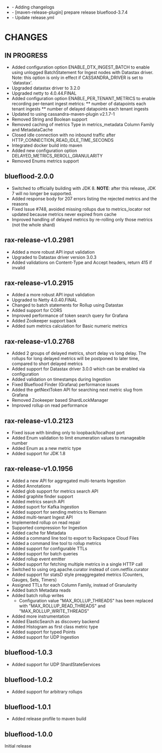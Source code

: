 * [](http://github.com/rohitsngh27/blueflood/commit/e1bc9aba506fd3cbdcbfafa3d08d7f9a5fd2009a) - Adding changelogs
* [](http://github.com/rohitsngh27/blueflood/commit/ff01300de3f46912e0ada5cc2a10aaa0ade0dd45) - [maven-release-plugin] prepare release blueflood-3.7.4
* [](http://github.com/rohitsngh27/blueflood/commit/1213c693662bb3346dc21d7b2afb5951bbf73993) - Update release.yml

# CHANGES

## IN PROGRESS
* Added configuration option ENABLE_DTX_INGEST_BATCH to enable using unlogged BatchStatement for 
  Ingest nodes with Datastax driver. Note: this option is only in effect if CASSANDRA_DRIVER 
  is set to 'datastax'.
* Upgraded datastax driver to 3.2.0
* Upgraded netty to 4.0.44.FINAL
* Added configuration option ENABLE_PER_TENANT_METRICS to enable recording per-tenant ingest metrics:
  ** number of datapoints each tenant ingests
  ** number of delayed datapoints each tenant ingests
* Updated to using cassandra-maven-plugin v2.1.7-1
* Removed String and Boolean support
* Removed caching of metrics Type in metrics_metadata Column Family and MetadataCache
* Closed idle connection with no inbound traffic after HTTP_CONNECTION_READ_IDLE_TIME_SECONDS  
* Integrated docker build into maven
* Added new configuration option DELAYED_METRICS_REROLL_GRANULARITY
* Removed Enums metrics support

## blueflood-2.0.0
* Switched to officially building with JDK 8. **NOTE**: after this release, JDK 7 will no longer be supported.
* Added response body for 207 errors listing the rejected metrics and the reasons
* Fixed Issue #748, avoided missing rollups due to metrics_locator not updated because
  metrics never expired from cache
* Improved handling of delayed metrics by re-rolling only those metrics (not the whole shard)

## rax-release-v1.0.2981
* Added a more robust API input validation
* Upgraded to Datastax driver version 3.0.3
* Added validations on Content-Type and Accept headers, return 415 if invalid

## rax-release-v1.0.2915
* Added a more robust API input validation
* Upgraded to Netty 4.0.40.FINAL
* Changed to batch statements for Rollup using Datastax 
* Added support for CORS
* Improved performance of token search query for Grafana
* Added Zookeeper support back
* Added sum metrics calculation for Basic numeric metrics

## rax-release-v1.0.2768
* Added 2 groups of delayed metrics, short delay vs long delay. The rollups for
  long delayed metrics will be postponed to later time, compared to short delayed
  metrics
* Added support for Datastax driver 3.0.0 which can be enabled via configuration
* Added validation on timestamps during Ingestion
* Fixed Blueflood Finder (Grafana) performance issues
* Added the getNextToken API for searching next metric slug from Grafana
* Removed Zookeeper based ShardLockManager
* Improved rollup on read performance

## rax-release-v1.0.2123
* Fixed issue with binding only to loopback/localhost port
* Added Enum validation to limit enumeration values to manageable number
* Added Enum as a new metric type
* Added support for JDK 1.8

## rax-release-v1.0.1956
* Added a new API for aggregated multi-tenants Ingestion
* Added Annotations
* Added glob support for metrics search API
* Added graphite finder support
* Added metrics search API
* Added suport for Kafka Ingestion
* Added support for sending metrics to Riemann
* Added multi-tenant Ingest API
* Implemented rollup on read repair
* Supported compression for Ingestion
* Added cache for Metadata
* Added a command line tool to export to Rackspace Cloud Files
* Added a command line tool to rollup metrics
* Added support for configurable TTLs
* Added support for batch queries
* Added rollup event emitter
* Added support for fetching multiple metrics in a single HTTP call
* Switched to using org.apache.curator instead of com.netflix.curator
* Added support for statsD style preaggregated metrics (Counters, Gauges, Sets, Timers)
* Assigned TTLs for each Column Family, instead of Granularity
* Added batch Metadata reads
* Added batch rollup writes
  * Configuration value "MAX_ROLLUP_THREADS" has been replaced with "MAX_ROLLUP_READ_THREADS" and "MAX_ROLLUP_WRITE_THREADS"
* Added more instrumentation
* Added ElasticSearch as discovery backend
* Added Histogram as first class metric type
* Added support for typed Points
* Added support for UDP Ingestion

## blueflood-1.0.3
* Added support for UDP ShardStateServices

## blueflood-1.0.2
* Added support for arbitrary rollups

## blueflood-1.0.1
* Added release profile to maven build

## blueflood-1.0.0
Initial release
